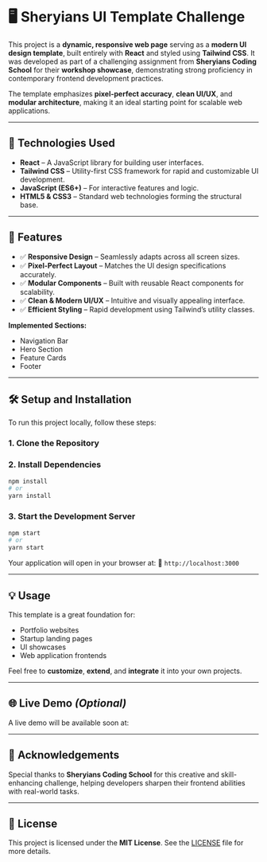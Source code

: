  

# 🖥️ Sheryians UI Template Challenge

This project is a **dynamic, responsive web page** serving as a **modern UI design template**, built entirely with **React** and styled using **Tailwind CSS**. It was developed as part of a challenging assignment from **Sheryians Coding School** for their **workshop showcase**, demonstrating strong proficiency in contemporary frontend development practices.

The template emphasizes **pixel-perfect accuracy**, **clean UI/UX**, and **modular architecture**, making it an ideal starting point for scalable web applications.

---

## 🚀 Technologies Used

* **React** – A JavaScript library for building user interfaces.
* **Tailwind CSS** – Utility-first CSS framework for rapid and customizable UI development.
* **JavaScript (ES6+)** – For interactive features and logic.
* **HTML5 & CSS3** – Standard web technologies forming the structural base.

 

---

## 🎯 Features

* ✅ **Responsive Design** – Seamlessly adapts across all screen sizes.
* ✅ **Pixel-Perfect Layout** – Matches the UI design specifications accurately.
* ✅ **Modular Components** – Built with reusable React components for scalability.
* ✅ **Clean & Modern UI/UX** – Intuitive and visually appealing interface.
* ✅ **Efficient Styling** – Rapid development using Tailwind’s utility classes.

**Implemented Sections:**

* Navigation Bar
* Hero Section
* Feature Cards
* Footer
 

---

## 🛠️ Setup and Installation

To run this project locally, follow these steps:

### 1. Clone the Repository
<!-- 
```bash
git clone https://github.com/itsmepraksh/sheryians-ui-template-challenge.git
cd sheryians-ui-template-challenge
``` -->

### 2. Install Dependencies

```bash
npm install
# or
yarn install
```

### 3. Start the Development Server

```bash
npm start
# or
yarn start
```

Your application will open in your browser at:
📍 `http://localhost:3000`

---

## 💡 Usage

This template is a great foundation for:

* Portfolio websites
* Startup landing pages
* UI showcases
* Web application frontends

Feel free to **customize**, **extend**, and **integrate** it into your own projects.

---

## 🌐 Live Demo *(Optional)*

A live demo will be available soon at:
<!-- 🔗 [https://your-deployment-link.com](https://your-deployment-link.com) -->

---

## 🙏 Acknowledgements

Special thanks to **Sheryians Coding School** for this creative and skill-enhancing challenge, helping developers sharpen their frontend abilities with real-world tasks.

---

## 📄 License

This project is licensed under the **MIT License**.
See the [LICENSE](./LICENSE) file for more details.

 